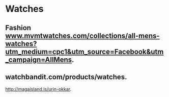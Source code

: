 # Watches
Fashion
www.mvmtwatches.com/collections/all-mens-watches?utm_medium=cpc1&utm_source=Facebook&utm_campaign=AllMens.
-
watchbandit.com/products/watches.
-
http://magaisland.is/urin-okkar.
